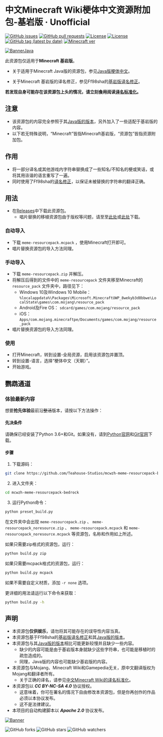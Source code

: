 # 中文Minecraft Wiki梗体中文资源附加包-基岩版 · Unofficial

[![GitHub issues](https://img.shields.io/github/issues/Teahouse-Studios/mcwzh-meme-resourcepack-bedrock?logo=github&style=flat-square)](https://github.com/Teahouse-Studios/mcwzh-meme-resourcepack-bedrock/issues)    [![GitHub pull requests](https://img.shields.io/github/issues-pr/Teahouse-Studios/mcwzh-meme-resourcepack-bedrock?logo=github&style=flat-square)](https://github.com/Teahouse-Studios/mcwzh-meme-resourcepack-bedrock/pulls)    [![License](https://img.shields.io/static/v1?label=License&message=CC%20BY-NC-SA%204.0&color=db2331&style=flat-square&logo=creative%20commons)](https://creativecommons.org/licenses/by-nc-sa/4.0/)    [![License](https://img.shields.io/static/v1?label=License+for+script&message=Apache-2.0&color=db2331&style=flat-square&logo=apache)](http://www.apache.org/licenses/LICENSE-2.0)    [![GitHub tag (latest by date)](https://img.shields.io/github/v/tag/Teahouse-Studios/mcwzh-meme-resourcepack-bedrock?label=latest%20version&style=flat-square)](https://github.com/Teahouse-Studios/mcwzh-meme-resourcepack-bedrock/releases)    [![Minecraft ver](https://img.shields.io/static/v1?label=Minecraft%20version&message=1.13.0%2B&color=db2331&style=flat-square&logo=)](https://minecraft.net)

[![BannerJava](https://github.com/Teahouse-Studios/mcwzh-meme-resourcepack/blob/master/materials/zh_meme_banner.png?raw=true)](https://www.mcbbs.net/thread-1004643-1-1.html)

此资源包仅适用于**Minecraft 基岩版**。

* 关于适用于Minecraft Java版的资源包，参见[Java版梗体中文](https://github.com/Teahouse-Studios/mcwzh-meme-resourcepack)。

* 关于Minecraft 基岩版的译名修正，参见Ff98sha的[基岩版译名修正](https://github.com/ff98sha/mclangcn)。

**若发现自身可能存在该资源包上头的情况，请立刻~~食用~~阅读[译名标准化](https://minecraft-zh.gamepedia.com/MCW:译名标准化)。**

## 注意

* 该资源包的内容完全参照于其[Java版的版本](https://github.com/Teahouse-Studios/mcwzh-meme-resourcepack)，另外加入了一些适配于基岩版的内容。
* 以下若无特殊说明，“Minecraft”皆指Minecraft基岩版，“资源包”皆指资源附加包。

## 作用

* 将一部分译名或其他游戏内字符串替换成了一些知名/不知名的梗或笑话，或将其用诙谐的语言重写了一遍。
* 同时使用了Ff98sha的[译名修正](https://github.com/ff98sha/mclangcn)，以保证未被替换的字符串的翻译正确。

## 用法

* 在[Releases](https://github.com/Teahouse-Studios/mcwzh-meme-resourcepack-bedrock/releases)中下载此资源包。
  * 唱片替换的移植资源包由于版权等问题，请至至[此处](https://files.lakejason0.ml/images/0/02/meme_resourcepack_records.mcpack)或[此处](https://dianliang-oss-1301161188.cos.ap-shanghai.myqcloud.com/zh-meme-respack/meme-resourcepack_records.mcpack)下载。

### 自动导入

* 下载 `meme-resourcepack.mcpack` ，使用Minecraft打开即可。
* 唱片替换资源包的导入方法同理。

### 手动导入

* 下载 `meme-resourcepack.zip` 并解压。
* 将解压后得到的文件中的 `meme-resourcepack` 文件夹移至Minecraft的 `resource_pack` 文件夹中，路径见下：
  * Windows 10及Windows 10 Mobile： `%localappdata%\Packages\Microsoft.MinecraftUWP_8wekyb3d8bbwe\LocalState\games\com.mojang\resource_pack`
  * Android及Fire OS： `sdcard/games/com.mojang/resource_pack`
  * iOS： `Apps/com.mojang.minecraftpe/Documents/games/com.mojang/resource_pack`
* 唱片替换资源包的导入方法同理。

### 使用

* 打开Minecraft，转到设置-全局资源，启用该资源包并置顶。
* 转到设置-语言，选择“梗体中文（天朝）”。
* 开始游戏。

## 鹦鹉通道

### 体验最新内容

想要**抢先体验**最前沿~~整活~~版本，请按以下方法操作：

#### 先决条件

请确保已经安装了Python 3.6+和Git。如果没有，请到[Python官网](https://www.python.org)和[Git官网](https://www.git-scm.com)下载。

#### 步骤

1. 下载源码：

``` bash
git clone https://github.com/Teahouse-Studios/mcwzh-meme-resourcepack-bedrock.git
```

2. 进入文件夹：

``` bash
cd mcwzh-meme-resourcepack-bedrock
```

3. 运行Python命令：

``` bash
python preset_build.py
```

在文件夹中会出现 `meme-resourcepack.zip` 、 `meme-resourcepack_noresource.zip` 、 `meme-resourcepack.mcpack` 和 `meme-resourcepack_noresource.mcpack` 等资源包，名称和作用如上所述。

如果只需要zip格式的资源包，运行：

``` bash
python build.py zip
```

如果只需要mcpack格式的资源包，运行：

``` bash
python build.py mcpack
```

如果不需要自定义材质，添加 `-r none` 选项。

更详细的用法请运行以下命令来获取：

``` bash
python build.py -h
```

## 声明

* 本资源包**仅供娱乐**，请勿将其可能存在的误导性内容当真。
* 本资源包基于Ff98sha的[基岩版译名修正](https://github.com/ff98sha/mclangcn)和其[Java版的版本](https://github.com/Teahouse-Studios/mcwzh-meme-resourcepack)。
* 本资源包与其[Java版的版本](https://github.com/Teahouse-Studios/mcwzh-meme-resourcepack)相比可能更新较慢并且缺少一些内容。
  * 缺少的内容可能是由于基岩版本身就缺少这些字符串，也可能是移植时的疏忽造成的。
  * 同理，Java版的内容也可能缺少基岩版的内容。
* 本资源包与Mojang、Minecraft Wiki和Gamepedia无关，原中文翻译版权为Mojang和翻译者所有。
  * 关于正确的译名，请参见[中文Minecraft Wiki的译名标准化](https://minecraft-zh.gamepedia.com/MCW:译名标准化)。
* 本资源包以 ***CC BY-NC-SA 4.0*** 协议授权。
  * 这意味着，你可在署名的情况下自由修改本资源包，但是你再创作的作品必须以本协议发布。
  * 这不是法律建议。
* 本项目的自动构建脚本以 ***Apache 2.0*** 协议发布。

[![Banner](https://s1.ax1x.com/2020/05/29/tnn9qs.png)](https://www.mcbbs.net/thread-1005191-1-1.html)

![GitHub forks](https://img.shields.io/github/forks/Teahouse-Studios/mcwzh-meme-resourcepack-bedrock?style=social)    ![GitHub stars](https://img.shields.io/github/stars/Teahouse-Studios/mcwzh-meme-resourcepack-bedrock?style=social)    ![GitHub watchers](https://img.shields.io/github/watchers/Teahouse-Studios/mcwzh-meme-resourcepack-bedrock?style=social)
